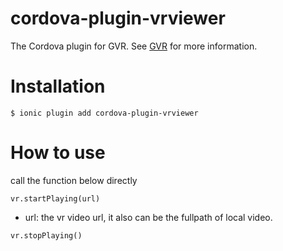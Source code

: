 # cordova-plugin-vrviewer

The Cordova plugin for GVR.
See [GVR](https://developers.google.com/vr) for more information.

# Installation

`$ ionic plugin add cordova-plugin-vrviewer`

# How to use

call the function below directly

`vr.startPlaying(url)`
* url: the vr video url, it also can be the fullpath of local video.

`vr.stopPlaying()`
